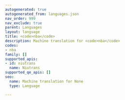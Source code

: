 ```yaml
---
autogenerated: true
autogenerated_from: languages.json
nav_order: 999
nav_exclude: true
parent: Languages
layout: language
title: <code>nba</code>
description: Machine translation for <code>nba</code>
codes:
- nba
family: []
supported_apis:
- id: niutrans
  name: Niutrans
supported_qe_apis: []
seo:
  name: Machine translation for None
  type: Language

---
```


